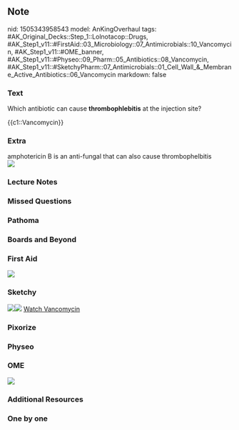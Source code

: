 ## Note
nid: 1505343958543
model: AnKingOverhaul
tags: #AK_Original_Decks::Step_1::Lolnotacop::Drugs, #AK_Step1_v11::#FirstAid::03_Microbiology::07_Antimicrobials::10_Vancomycin, #AK_Step1_v11::#OME_banner, #AK_Step1_v11::#Physeo::09_Pharm::05_Antibiotics::08_Vancomycin, #AK_Step1_v11::#SketchyPharm::07_Antimicrobials::01_Cell_Wall_&_Membrane_Active_Antibiotics::06_Vancomycin
markdown: false

### Text
Which antibiotic can cause <b>thrombophlebitis</b> at the injection
site?
<div>
  {{c1::Vancomycin}}
</div>

### Extra
<div>
  amphotericin B is an anti-fungal that can also cause
  thrombophelbitis
</div><img src="paste-5690831667615.jpg">

### Lecture Notes


### Missed Questions


### Pathoma


### Boards and Beyond


### First Aid
<img src="paste-334522117783555.jpg">

### Sketchy
<img src=
"paste-2a027bb3fd90cdd3c3ace1cef0c636486617ffd0.png"><img src=
"paste-20ca01a32eb0559479b967897244aaa9666b5a3a.png"> <a href=
"https://dashboard.sketchy.com/study/medical/courses/medical-pharmacology/units/medical-pharmacology-antimicrobials/videos/medical-pharmacology-antimicrobials-cell-wall-and-membrane-active-antibiotics-vancomycin?utm_source=anki&utm_medium=partnership&utm_campaign=february_update&utm_content=medical">
Watch Vancomycin</a>

### Pixorize


### Physeo


### OME
<div class="ome-widget">
  <a href="https://onlinemeded.org?ref=anki"><img src=
  "_OME_AnkiFlashcards_General_3.png"></a>
</div>

### Additional Resources


### One by one

